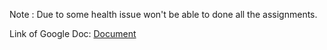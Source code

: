 Note : Due to some health issue won't be able to done all the assignments.

Link of Google Doc: [Document](https://docs.google.com/document/d/1sL5VHgyoLMabi_Doerus_f7aygjsFljpmk1hfBgL1D4/edit?usp=sharing)
